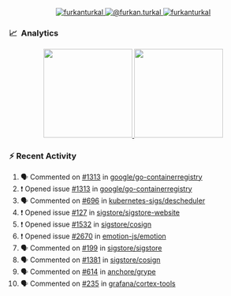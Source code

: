 <p align="center">
  <a href="https://linkedin.com/in/furkanturkal" target="blank">
    <img src="https://img.shields.io/badge/linkedin-%230077B5.svg?&style=for-the-badge&logo=linkedin&logoColor=white" alt="furkanturkal" />
  </a>
  <a href="https://medium.com/@furkan.turkal" target="blank">
    <img src="https://img.shields.io/badge/medium-%2312100E.svg?&style=for-the-badge&logo=medium&logoColor=white" alt="@furkan.turkal" />
  </a>
  <a href="https://twitter.com/furkanturkaI" target="blank">
    <img src="https://img.shields.io/badge/Twitter-1DA1F2?style=for-the-badge&logo=twitter&logoColor=white" alt="furkanturkaI" />
  </a>
</p>

### 📈 &nbsp;Analytics

<p align="center">
  <a href="https://coderstats.net/github/#Dentrax">
    <img height="180em" src="https://github-readme-stats-eight-theta.vercel.app/api?username=Dentrax&show_icons=true&theme=algolia&include_all_commits=true&count_private=true&line_height=26"/>
    <img height="180em" src="https://github-readme-stats-eight-theta.vercel.app/api/top-langs/?username=Dentrax&layout=compact&langs_count=8&theme=algolia&line_height=26"/>
  </a>
</p>

### :zap: Recent Activity

<!--START_SECTION:activity-->
1. 🗣 Commented on [#1313](https://github.com/google/go-containerregistry/issues/1313) in [google/go-containerregistry](https://github.com/google/go-containerregistry)
2. ❗️ Opened issue [#1313](https://github.com/google/go-containerregistry/issues/1313) in [google/go-containerregistry](https://github.com/google/go-containerregistry)
3. 🗣 Commented on [#696](https://github.com/kubernetes-sigs/descheduler/issues/696) in [kubernetes-sigs/descheduler](https://github.com/kubernetes-sigs/descheduler)
4. ❗️ Opened issue [#127](https://github.com/sigstore/sigstore-website/issues/127) in [sigstore/sigstore-website](https://github.com/sigstore/sigstore-website)
5. ❗️ Opened issue [#1532](https://github.com/sigstore/cosign/issues/1532) in [sigstore/cosign](https://github.com/sigstore/cosign)
6. ❗️ Opened issue [#2670](https://github.com/emotion-js/emotion/issues/2670) in [emotion-js/emotion](https://github.com/emotion-js/emotion)
7. 🗣 Commented on [#199](https://github.com/sigstore/sigstore/issues/199) in [sigstore/sigstore](https://github.com/sigstore/sigstore)
8. 🗣 Commented on [#1381](https://github.com/sigstore/cosign/issues/1381) in [sigstore/cosign](https://github.com/sigstore/cosign)
9. 🗣 Commented on [#614](https://github.com/anchore/grype/issues/614) in [anchore/grype](https://github.com/anchore/grype)
10. 🗣 Commented on [#235](https://github.com/grafana/cortex-tools/issues/235) in [grafana/cortex-tools](https://github.com/grafana/cortex-tools)
<!--END_SECTION:activity-->
